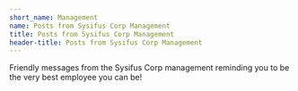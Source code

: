 ```yaml
---
short_name: Management
name: Posts from Sysifus Corp Management
title: Posts from Sysifus Corp Management
header-title: Posts from Sysifus Corp Management
---
```


Friendly messages from the Sysifus Corp management reminding you to be the very best employee you can be!
